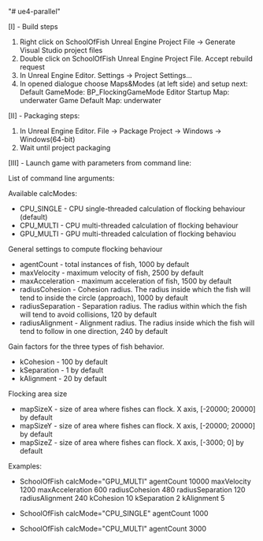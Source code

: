 "# ue4-parallel" 

[I] - Build steps
1. Right click on SchoolOfFish Unreal Engine Project File -> Generate Visual Studio project files
2. Double click on SchoolOfFish Unreal Engine Project File. Accept rebuild request
3. In Unreal Engine Editor. Settings -> Project Settings...
4. In opened dialogue choose Maps&Modes (at left side) and setup next:
	Default GameMode: BP_FlockingGameMode
	Editor Startup Map: underwater
	Game Default Map: underwater
	
[II] - Packaging steps:
1. In Unreal Engine Editor. File -> Package Project -> Windows -> Windows(64-bit)
2. Wait until project packaging

[III] - Launch game with parameters from command line:

List of command line arguments:

Available calcModes:
* CPU_SINGLE - CPU single-threaded calculation of flocking behaviour (default)
* CPU_MULTI - CPU multi-threaded calculation of flocking behaviour
* GPU_MULTI - GPU multi-threaded calculation of flocking behaviou
	
General settings to compute flocking behaviour
* agentCount - total instances of fish, 1000 by default
* maxVelocity - maximum velocity of fish, 2500 by default
* maxAcceleration - maximum acceleration of fish, 1500 by default
* radiusCohesion - Cohesion radius. The radius inside which the fish will tend to inside the circle (approach), 1000 by default
* radiusSeparation - Separation radius. The radius within which the fish will tend to avoid collisions, 120 by default
* radiusAlignment - Alignment radius. The radius inside which the fish will tend to follow in one direction, 240 by default

Gain factors for the three types of fish behavior.
* kCohesion - 100 by default
* kSeparation - 1 by default
* kAlignment - 20 by default

Flocking area size
* mapSizeX - size of area where fishes can flock. X axis, [-20000; 20000] by default
* mapSizeY - size of area where fishes can flock. X axis, [-20000; 20000] by default
* mapSizeZ - size of area where fishes can flock. X axis, [-3000; 0] by default

Examples:
* SchoolOfFish calcMode="GPU_MULTI" agentCount 10000 maxVelocity 1200 maxAcceleration 600 radiusCohesion 480 radiusSeparation 120 radiusAlignment 240 kCohesion 10 kSeparation 2 kAlignment 5

* SchoolOfFish calcMode="CPU_SINGLE" agentCount 1000

* SchoolOfFish calcMode="CPU_MULTI" agentCount 3000

